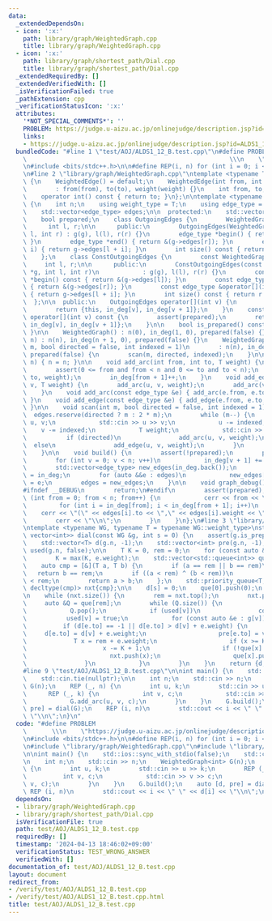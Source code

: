 ```yaml
---
data:
  _extendedDependsOn:
  - icon: ':x:'
    path: library/graph/WeightedGraph.cpp
    title: library/graph/WeightedGraph.cpp
  - icon: ':x:'
    path: library/graph/shortest_path/Dial.cpp
    title: library/graph/shortest_path/Dial.cpp
  _extendedRequiredBy: []
  _extendedVerifiedWith: []
  _isVerificationFailed: true
  _pathExtension: cpp
  _verificationStatusIcon: ':x:'
  attributes:
    '*NOT_SPECIAL_COMMENTS*': ''
    PROBLEM: https://judge.u-aizu.ac.jp/onlinejudge/description.jsp?id=ALDS1_12_B
    links:
    - https://judge.u-aizu.ac.jp/onlinejudge/description.jsp?id=ALDS1_12_B
  bundledCode: "#line 1 \"test/AOJ/ALDS1_12_B.test.cpp\"\n#define PROBLEM        \
    \                                                        \\\n    \"https://judge.u-aizu.ac.jp/onlinejudge/description.jsp?id=ALDS1_12_B\"\
    \n#include <bits/stdc++.h>\n\n#define REP(i, n) for (int i = 0; i < (n); i++)\n\
    \n#line 2 \"library/graph/WeightedGraph.cpp\"\ntemplate <typename T> struct WeightedEdge\
    \ {\n    WeightedEdge() = default;\n    WeightedEdge(int from, int to, T weight)\n\
    \        : from(from), to(to), weight(weight) {}\n    int from, to;\n    T weight;\n\
    \    operator int() const { return to; }\n};\n\ntemplate <typename T> struct WeightedGraph\
    \ {\n    int n;\n    using weight_type = T;\n    using edge_type = WeightedEdge<T>;\n\
    \    std::vector<edge_type> edges;\n\n  protected:\n    std::vector<int> in_deg;\n\
    \    bool prepared;\n    class OutgoingEdges {\n        WeightedGraph *g;\n  \
    \      int l, r;\n\n      public:\n        OutgoingEdges(WeightedGraph *g, int\
    \ l, int r) : g(g), l(l), r(r) {}\n        edge_type *begin() { return &(g->edges[l]);\
    \ }\n        edge_type *end() { return &(g->edges[r]); }\n        edge_type &operator[](int\
    \ i) { return g->edges[l + i]; }\n        int size() const { return r - l; }\n\
    \    };\n    class ConstOutgoingEdges {\n        const WeightedGraph *g;\n   \
    \     int l, r;\n\n      public:\n        ConstOutgoingEdges(const WeightedGraph\
    \ *g, int l, int r)\n            : g(g), l(l), r(r) {}\n        const edge_type\
    \ *begin() const { return &(g->edges[l]); }\n        const edge_type *end() const\
    \ { return &(g->edges[r]); }\n        const edge_type &operator[](int i) const\
    \ { return g->edges[l + i]; }\n        int size() const { return r - l; }\n  \
    \  };\n\n  public:\n    OutgoingEdges operator[](int v) {\n        assert(prepared);\n\
    \        return {this, in_deg[v], in_deg[v + 1]};\n    }\n    const ConstOutgoingEdges\
    \ operator[](int v) const {\n        assert(prepared);\n        return {this,\
    \ in_deg[v], in_deg[v + 1]};\n    }\n\n    bool is_prepared() const { return prepared;\
    \ }\n\n    WeightedGraph() : n(0), in_deg(1, 0), prepared(false) {}\n    WeightedGraph(int\
    \ n) : n(n), in_deg(n + 1, 0), prepared(false) {}\n    WeightedGraph(int n, int\
    \ m, bool directed = false, int indexed = 1)\n        : n(n), in_deg(n + 1, 0),\
    \ prepared(false) {\n        scan(m, directed, indexed);\n    }\n\n    void resize(int\
    \ n) { n = n; }\n\n    void add_arc(int from, int to, T weight) {\n        assert(!prepared);\n\
    \        assert(0 <= from and from < n and 0 <= to and to < n);\n        edges.emplace_back(from,\
    \ to, weight);\n        in_deg[from + 1]++;\n    }\n    void add_edge(int u, int\
    \ v, T weight) {\n        add_arc(u, v, weight);\n        add_arc(v, u, weight);\n\
    \    }\n    void add_arc(const edge_type &e) { add_arc(e.from, e.to, e.weight);\
    \ }\n    void add_edge(const edge_type &e) { add_edge(e.from, e.to, e.weight);\
    \ }\n\n    void scan(int m, bool directed = false, int indexed = 1) {\n      \
    \  edges.reserve(directed ? m : 2 * m);\n        while (m--) {\n            int\
    \ u, v;\n            std::cin >> u >> v;\n            u -= indexed;\n        \
    \    v -= indexed;\n            T weight;\n            std::cin >> weight;\n \
    \           if (directed)\n                add_arc(u, v, weight);\n          \
    \  else\n                add_edge(u, v, weight);\n        }\n        build();\n\
    \    }\n\n    void build() {\n        assert(!prepared);\n        prepared = true;\n\
    \        for (int v = 0; v < n; v++)\n            in_deg[v + 1] += in_deg[v];\n\
    \        std::vector<edge_type> new_edges(in_deg.back());\n        auto counter\
    \ = in_deg;\n        for (auto &&e : edges)\n            new_edges[counter[e.from]++]\
    \ = e;\n        edges = new_edges;\n    }\n\n    void graph_debug() const {\n\
    #ifndef __DEBUG\n        return;\n#endif\n        assert(prepared);\n        for\
    \ (int from = 0; from < n; from++) {\n            cerr << from << \";\";\n   \
    \         for (int i = in_deg[from]; i < in_deg[from + 1]; i++)\n            \
    \    cerr << \"(\" << edges[i].to << \",\" << edges[i].weight << \")\";\n    \
    \        cerr << \"\\n\";\n        }\n    }\n};\n#line 3 \"library/graph/shortest_path/Dial.cpp\"\
    \ntemplate <typename WG, typename T = typename WG::weight_type>\nstd::pair<vector<T>,\
    \ vector<int>> dial(const WG &g, int s = 0) {\n    assert(g.is_prepared());\n\
    \    std::vector<T> d(g.n, -1);\n    std::vector<int> pre(g.n, -1);\n    std::vector<bool>\
    \ used(g.n, false);\n\n    T K = 0, rem = 0;\n    for (const auto &e : g.edges)\n\
    \        K = max(K, e.weight);\n    std::vector<std::queue<int>> que(K + 1);\n\
    \    auto cmp = [&](T a, T b) {\n        if (a == rem || b == rem)\n         \
    \   return b == rem;\n        if ((a < rem) ^ (b < rem))\n            return a\
    \ < rem;\n        return a > b;\n    };\n    std::priority_queue<T, vector<T>,\
    \ decltype(cmp)> nxt{cmp};\n\n    d[s] = 0;\n    que[0].push(0);\n    nxt.push(0);\n\
    \n    while (nxt.size()) {\n        rem = nxt.top();\n        nxt.pop();\n   \
    \     auto &Q = que[rem];\n        while (Q.size()) {\n            int v = Q.front();\n\
    \            Q.pop();\n            if (used[v])\n                continue;\n \
    \           used[v] = true;\n            for (const auto &e : g[v]) {\n      \
    \          if (d[e.to] == -1 || d[e.to] > d[v] + e.weight) {\n               \
    \     d[e.to] = d[v] + e.weight;\n                    pre[e.to] = v;\n       \
    \             T x = rem + e.weight;\n                    if (x >= K + 1)\n   \
    \                     x -= K + 1;\n                    if (!que[x].size())\n \
    \                       nxt.push(x);\n                    que[x].push(e.to);\n\
    \                }\n            }\n        }\n    }\n    return {d, pre};\n}\n\
    #line 9 \"test/AOJ/ALDS1_12_B.test.cpp\"\n\nint main() {\n    std::ios::sync_with_stdio(false);\n\
    \    std::cin.tie(nullptr);\n\n    int n;\n    std::cin >> n;\n    WeightedGraph<int>\
    \ G(n);\n    REP (_, n) {\n        int u, k;\n        std::cin >> u >> k;\n  \
    \      REP (_, k) {\n            int v, c;\n            std::cin >> v >> c;\n\
    \            G.add_arc(u, v, c);\n        }\n    }\n    G.build();\n    auto [d,\
    \ pre] = dial(G);\n    REP (i, n)\n        std::cout << i << \" \" << d[i] <<\
    \ \"\\n\";\n}\n"
  code: "#define PROBLEM                                                         \
    \       \\\n    \"https://judge.u-aizu.ac.jp/onlinejudge/description.jsp?id=ALDS1_12_B\"\
    \n#include <bits/stdc++.h>\n\n#define REP(i, n) for (int i = 0; i < (n); i++)\n\
    \n#include \"library/graph/WeightedGraph.cpp\"\n#include \"library/graph/shortest_path/Dial.cpp\"\
    \n\nint main() {\n    std::ios::sync_with_stdio(false);\n    std::cin.tie(nullptr);\n\
    \n    int n;\n    std::cin >> n;\n    WeightedGraph<int> G(n);\n    REP (_, n)\
    \ {\n        int u, k;\n        std::cin >> u >> k;\n        REP (_, k) {\n  \
    \          int v, c;\n            std::cin >> v >> c;\n            G.add_arc(u,\
    \ v, c);\n        }\n    }\n    G.build();\n    auto [d, pre] = dial(G);\n   \
    \ REP (i, n)\n        std::cout << i << \" \" << d[i] << \"\\n\";\n}"
  dependsOn:
  - library/graph/WeightedGraph.cpp
  - library/graph/shortest_path/Dial.cpp
  isVerificationFile: true
  path: test/AOJ/ALDS1_12_B.test.cpp
  requiredBy: []
  timestamp: '2024-04-13 18:46:02+09:00'
  verificationStatus: TEST_WRONG_ANSWER
  verifiedWith: []
documentation_of: test/AOJ/ALDS1_12_B.test.cpp
layout: document
redirect_from:
- /verify/test/AOJ/ALDS1_12_B.test.cpp
- /verify/test/AOJ/ALDS1_12_B.test.cpp.html
title: test/AOJ/ALDS1_12_B.test.cpp
---
```

